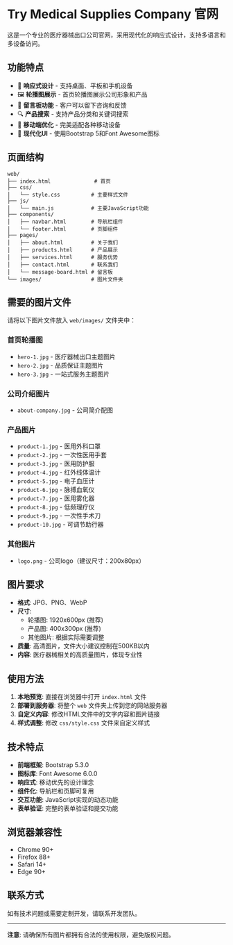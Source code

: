 # Try Medical Supplies Company 官网

这是一个专业的医疗器械出口公司官网，采用现代化的响应式设计，支持多语言和多设备访问。

## 功能特点

- 🎯 **响应式设计** - 支持桌面、平板和手机设备
- 🖼️ **轮播图展示** - 首页轮播图展示公司形象和产品
- 💬 **留言板功能** - 客户可以留下咨询和反馈
- 🔍 **产品搜索** - 支持产品分类和关键词搜索
- 📱 **移动端优化** - 完美适配各种移动设备
- 🎨 **现代化UI** - 使用Bootstrap 5和Font Awesome图标

## 页面结构

```
web/
├── index.html              # 首页
├── css/
│   └── style.css          # 主要样式文件
├── js/
│   └── main.js            # 主要JavaScript功能
├── components/
│   ├── navbar.html        # 导航栏组件
│   └── footer.html        # 页脚组件
├── pages/
│   ├── about.html         # 关于我们
│   ├── products.html      # 产品展示
│   ├── services.html      # 服务优势
│   ├── contact.html       # 联系我们
│   └── message-board.html # 留言板
└── images/                # 图片文件夹
```

## 需要的图片文件

请将以下图片文件放入 `web/images/` 文件夹中：

### 首页轮播图
- `hero-1.jpg` - 医疗器械出口主题图片
- `hero-2.jpg` - 品质保证主题图片  
- `hero-3.jpg` - 一站式服务主题图片

### 公司介绍图片
- `about-company.jpg` - 公司简介配图

### 产品图片
- `product-1.jpg` - 医用外科口罩
- `product-2.jpg` - 一次性医用手套
- `product-3.jpg` - 医用防护服
- `product-4.jpg` - 红外线体温计
- `product-5.jpg` - 电子血压计
- `product-6.jpg` - 脉搏血氧仪
- `product-7.jpg` - 医用雾化器
- `product-8.jpg` - 低频理疗仪
- `product-9.jpg` - 一次性手术刀
- `product-10.jpg` - 可调节助行器

### 其他图片
- `logo.png` - 公司logo（建议尺寸：200x80px）

## 图片要求

- **格式**: JPG、PNG、WebP
- **尺寸**: 
  - 轮播图: 1920x600px (推荐)
  - 产品图: 400x300px (推荐)
  - 其他图片: 根据实际需要调整
- **质量**: 高清图片，文件大小建议控制在500KB以内
- **内容**: 医疗器械相关的高质量图片，体现专业性

## 使用方法

1. **本地预览**: 直接在浏览器中打开 `index.html` 文件
2. **部署到服务器**: 将整个 `web` 文件夹上传到您的网站服务器
3. **自定义内容**: 修改HTML文件中的文字内容和图片链接
4. **样式调整**: 修改 `css/style.css` 文件来自定义样式

## 技术特点

- **前端框架**: Bootstrap 5.3.0
- **图标库**: Font Awesome 6.0.0
- **响应式**: 移动优先的设计理念
- **组件化**: 导航栏和页脚可复用
- **交互功能**: JavaScript实现的动态功能
- **表单验证**: 完整的表单验证和提交功能

## 浏览器兼容性

- Chrome 90+
- Firefox 88+
- Safari 14+
- Edge 90+

## 联系方式

如有技术问题或需要定制开发，请联系开发团队。

---

**注意**: 请确保所有图片都拥有合法的使用权限，避免版权问题。
